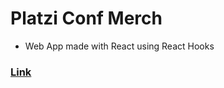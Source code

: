 # Platzi Conf Merch
- Web App made with React using React Hooks

### [Link](https://platzi-store-merch-34245.web.app/)
